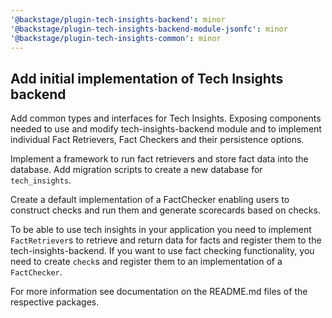 ```yaml
---
'@backstage/plugin-tech-insights-backend': minor
'@backstage/plugin-tech-insights-backend-module-jsonfc': minor
'@backstage/plugin-tech-insights-common': minor
---
```


## Add initial implementation of Tech Insights backend

Add common types and interfaces for Tech Insights. Exposing components needed to use and modify tech-insights-backend module and to implement individual Fact Retrievers, Fact Checkers and their persistence options.

Implement a framework to run fact retrievers and store fact data into the database. Add migration scripts to create a new database for `tech_insights`.

Create a default implementation of a FactChecker enabling users to construct checks and run them and generate scorecards based on checks.

To be able to use tech insights in your application you need to implement `FactRetriever`s to retrieve and return data for facts and register them to the tech-insights-backend. If you want to use fact checking functionality, you need to create `check`s and register them to an implementation of a `FactChecker`.

For more information see documentation on the README.md files of the respective packages.
